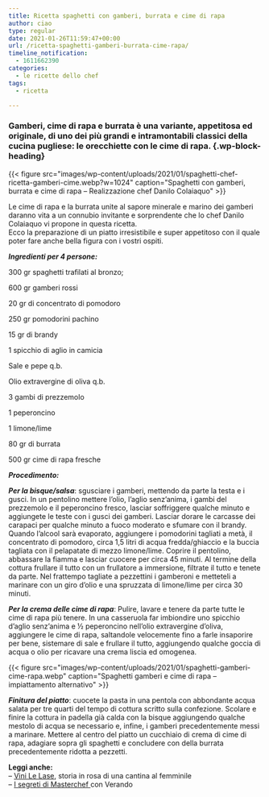 ```yaml
---
title: Ricetta spaghetti con gamberi, burrata e cime di rapa
author: ciao
type: regular
date: 2021-01-26T11:59:47+00:00
url: /ricetta-spaghetti-gamberi-burrata-cime-rapa/
timeline_notification:
  - 1611662390
categories:
  - le ricette dello chef
tags:
  - ricetta

---
```

### Gamberi, cime di rapa e burrata è una variante, appetitosa ed originale, di uno dei più grandi e intramontabili classici della cucina pugliese: le orecchiette con le cime di rapa. {.wp-block-heading}


{{< figure src="images/wp-content/uploads/2021/01/spaghetti-chef-ricetta-gamberi-cime.webp?w=1024" caption="Spaghetti con gamberi, burrata e cime di rapa &#8211; Realizzazione chef Danilo Colaiaquo" >}}


Le cime di rapa e la burrata unite al sapore minerale e marino dei gamberi daranno vita a un connubio invitante e sorprendente che lo chef Danilo Colaiaquo vi propone in questa ricetta.  
Ecco la preparazione di un piatto irresistibile e super appetitoso con il quale poter fare anche bella figura con i vostri ospiti.

**_Ingredienti per 4 persone:_**

300 gr spaghetti trafilati al bronzo;

600 gr gamberi rossi

20 gr di concentrato di pomodoro

250 gr pomodorini pachino&nbsp;

15 gr di brandy

1 spicchio di aglio in camicia&nbsp;

Sale e pepe q.b.

Olio extravergine di oliva q.b.

3 gambi di prezzemolo

1 peperoncino&nbsp;

1 limone/lime

80 gr di burrata&nbsp;

500 gr cime di rapa fresche&nbsp;

**_Procedimento:_**

**_Per la bisque/salsa_**: sgusciare i gamberi, mettendo da parte la testa e i gusci. In un pentolino mettere l&#8217;olio, l&#8217;aglio senz&#8217;anima, i gambi del prezzemolo e il peperoncino fresco, lasciar soffriggere qualche minuto e aggiungete le teste con i gusci dei gamberi. Lasciar dorare le carcasse dei carapaci per qualche minuto a fuoco moderato e sfumare con il brandy. Quando l’alcool sarà evaporato, aggiungere i pomodorini tagliati a metà, il concentrato di pomodoro, circa 1,5 litri di acqua fredda/ghiaccio e la buccia tagliata con il pelapatate di mezzo limone/lime. Coprire il pentolino, abbassare la fiamma e lasciar cuocere per circa 45 minuti. Al termine della cottura frullare il tutto con un frullatore a immersione, filtrate il tutto e tenete da parte. Nel frattempo tagliate a pezzettini i gamberoni e metteteli a marinare con un giro d’olio e una spruzzata di limone/lime per circa 30 minuti.

**_Per la crema delle cime di rapa_**: Pulire, lavare e tenere da parte tutte le cime di rapa più tenere. In una casseruola far imbiondire uno spicchio d&#8217;aglio senz&#8217;anima e ½ peperoncino nell’olio extravergine d&#8217;oliva, aggiungere le cime di rapa, saltandole velocemente fino a farle insaporire per bene, sistemare di sale e frullare il tutto, aggiungendo qualche goccia di acqua o olio per ricavare una crema liscia ed omogenea.


{{< figure src="images/wp-content/uploads/2021/01/spaghetti-gamberi-cime-rapa.webp" caption="Spaghetti gamberi e cime di rapa &#8211; impiattamento alternativo" >}}


**_Finitura del piatto_**: cuocete la pasta in una pentola con abbondante acqua salata per tre quarti del tempo di cottura scritto sulla confezione. Scolare e finire la cottura in padella già calda con la bisque aggiungendo qualche mestolo di acqua se necessario e, infine, i gamberi precedentemente messi a marinare. Mettere al centro del piatto un cucchiaio di crema di cime di rapa, adagiare sopra gli spaghetti e concludere con della burrata precedentemente ridotta a pezzetti.



**Leggi anche:**  
&#8211; <a href="https://aleepepe.com/2020/12/03/le-lase-vini-intervista-orte/" target="_blank" rel="noreferrer noopener">Vini Le Lase</a>, storia in rosa di una cantina al femminile  
&#8211; <a href="https://aleepepe.com/2020/09/07/segreti-masterchef-verando/" target="_blank" rel="noreferrer noopener">I segreti di Masterchef </a>con Verando